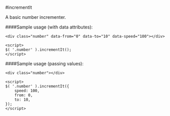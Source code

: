 #incrementIt

A basic number incrementer.

####Sample usage (with data attributes):

```
<div class="number" data-from="0" data-to="10" data-speed="100"></div>

<script>
$( '.number' ).incrementIt();
</script>

```

####Sample usage (passing values):

```
<div class="number"></div>

<script>
$( '.number' ).incrementIt({
    speed: 100,
    from: 0,
    to: 10,
});
</script>

```
